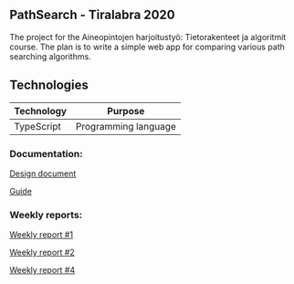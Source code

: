 ## PathSearch - Tiralabra 2020

The project for the Aineopintojen harjoitustyö: Tietorakenteet ja algoritmit course. The plan is to write a simple web app for comparing various path searching algorithms.

## Technologies

| Technology | Purpose              |
| ---------- | -------------------- |
| TypeScript | Programming language |

### Documentation:

[Design document](./docs/design_document.md)

[Guide](./docs/guide.md)

### Weekly reports:

[Weekly report #1](./docs/weekly_report_1.md)

[Weekly report #2](./docs/weekly_report_2.md)

[Weekly report #4](./docs/weekly_report_4.md)
